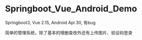 # Springboot_Vue_Android_Demo
Springboot3, Vue 2.15, Android Api 30, 有bug

简单的管理系统，除了基本的增删查改外还有上传图片、验证码登录
